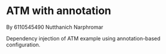 # ATM with annotation

By 6110545490 Nutthanich Narphromar

Dependency injection of ATM example using annotation-based configuration.